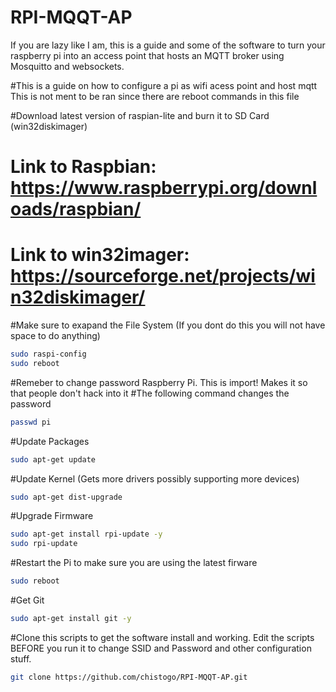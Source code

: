# RPI-MQQT-AP
If you are lazy like I am, this is a guide and some of the software to turn your raspberry pi into an access point that hosts an MQTT broker using Mosquitto and websockets. 


#This is a guide on how to configure a pi as wifi acess point and host mqtt This is not ment to be ran since there are reboot commands in this file


#Download latest version of raspian-lite and burn it to SD Card (win32diskimager)
# Link to Raspbian: https://www.raspberrypi.org/downloads/raspbian/
# Link to win32imager: https://sourceforge.net/projects/win32diskimager/



#Make sure to exapand the File System (If you dont do this you will not have space to do anything)
```bash
sudo raspi-config 
sudo reboot
```
#Remeber to change password Raspberry Pi. This is import! Makes it so that people don't hack into it
#The following command changes the password
```bash
passwd pi
```

#Update Packages
```bash
sudo apt-get update
```
#Update Kernel (Gets more drivers possibly supporting more devices)
```bash
sudo apt-get dist-upgrade
```

#Upgrade Firmware
```bash
sudo apt-get install rpi-update -y
sudo rpi-update
```

#Restart the Pi to make sure you are using the latest firware
```bash
sudo reboot 
```

#Get Git
```bash
sudo apt-get install git -y
```

#Clone this scripts to get the software install and working. Edit the scripts BEFORE you run it to change SSID and Password and other configuration stuff.
```bash
git clone https://github.com/chistogo/RPI-MQQT-AP.git
```